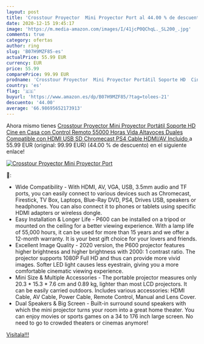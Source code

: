 ```yaml
---
layout: post
title: 'Crosstour Proyector  Mini Proyector Port al 44.00 % de descuento'
date: 2020-12-15 19:45:17
image: 'https://m.media-amazon.com/images/I/41jcP0QChqL._SL200_.jpg'
comments: true
category: ofertas
author: ring
slug: 'B07H9MZF85-es'
actualPrice: 55.99 EUR
currency: EUR
price: 55.99
comparePrice: 99.99 EUR
prodname: 'Crosstour Proyector  Mini Proyector Portátil Soporte HD  Cine en Casa con Control Remoto  55000 Horas Vida  Altavoces Duales Compatible con HDMI USB SD Chromecast PS4  Cable HDMI/AV Incluido '
country: 'es'
flag: '🇪🇸'
buyurl: 'https://www.amazon.es/dp/B07H9MZF85/?tag=tolees-21'
descuento: '44.00'
average: '66.98695652173913'
---
```


Ahora mismo tienes [Crosstour Proyector  Mini Proyector Portátil Soporte HD  Cine en Casa con Control Remoto  55000 Horas Vida  Altavoces Duales Compatible con HDMI USB SD Chromecast PS4  Cable HDMI/AV Incluido ](https://www.amazon.es/dp/B07H9MZF85/?tag=tolees-21) a 55.99 EUR (original: 99.99 EUR) (44.00 %  de descuento) en el siguiente enlace!

[![Crosstour Proyector  Mini Proyector Port](https://m.media-amazon.com/images/I/41jcP0QChqL._SL200_.jpg)](https://www.amazon.es/dp/B07H9MZF85/?tag=tolees-21)

🔎:

- Wide Compatibility - With HDMI, AV, VGA, USB, 3.5mm audio and TF ports, you can easily connect to various devices such as Chromecast, Firestick, TV Box, Laptops, Blue-Ray DVD, PS4, Drives USB, speakers or headphones. You can also connect it to phones or tablets using specific HDMI adapters or wireless dongle.
- Easy Installation & Longer Life - P600 can be installed on a tripod or mounted on the ceiling for a better viewing experience. With a lamp life of 55,000 hours, it can be used for more than 15 years and we offer a 12-month warranty. It is your best gift choice for your lovers and friends.
- Excellent Image Quality - 2020 version, the P600 projector features higher brightness and higher brightness with 2000: 1 contrast ratio. The projector supports 1080P Full HD and thus can provide more vivid images. Softer LED light causes less eyestrain, giving you a more comfortable cinematic viewing experience.
- Mini Size & Multiple Accessories - The portable projector measures only 20.3 * 15.3 * 7.6 cm and 0.89 kg, lighter than most LCD projectors. It can be easily carried outdoors. Includes various accessories: HDMI Cable, AV Cable, Power Cable, Remote Control, Manual and Lens Cover.
- Dual Speakers & Big Screen - Built-in surround sound speakers with which the mini projector turns your room into a great home theater. You can enjoy movies or sports games on a 34 to 176 inch large screen. No need to go to crowded theaters or cinemas anymore!

[Visítala!!!](https://www.amazon.es/dp/B07H9MZF85/?tag=tolees-21)
